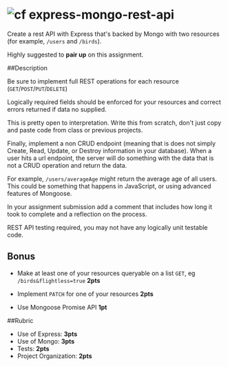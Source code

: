 ![cf](http://i.imgur.com/7v5ASc8.png) express-mongo-rest-api
====

Create a rest API with Express that's backed by Mongo with two resources
 (for example, `/users` and `/birds`).

Highly suggested to **pair up** on this assignment.

##Description

Be sure to implement full REST operations for each resource (`GET`/`POST`/`PUT`/`DELETE`)

Logically required fields should be enforced for your resources and correct errors returned 
if data no supplied.

This is pretty open to interpretation. Write this from scratch, don't just copy and paste code 
from class or previous projects.

Finally, implement a non CRUD endpoint (meaning that is does not simply 
Create, Read, Update, or Destroy information in your database). 
When a user hits a url endpoint, the server will do something with the data 
that is not a CRUD operation and return the data. 

For example,  `/users/averageAge` might return the average age of all users. This could 
be something that happens in JavaScript, or using advanced features of Mongoose.

In your assignment submission add a comment that includes how long it 
took to complete and a reflection on the process.

REST API testing required, you may not have any logically unit testable code.

## Bonus

* Make at least one of your resources queryable on a list `GET`,
eg `/birds&flightless=true` **2pts**

* Implement `PATCH` for one of your resources **2pts**

* Use Mongoose Promise API **1pt**

##Rubric
* Use of Express: **3pts**
* Use of Mongo: **3pts**
* Tests: **2pts**
* Project Organization: **2pts**